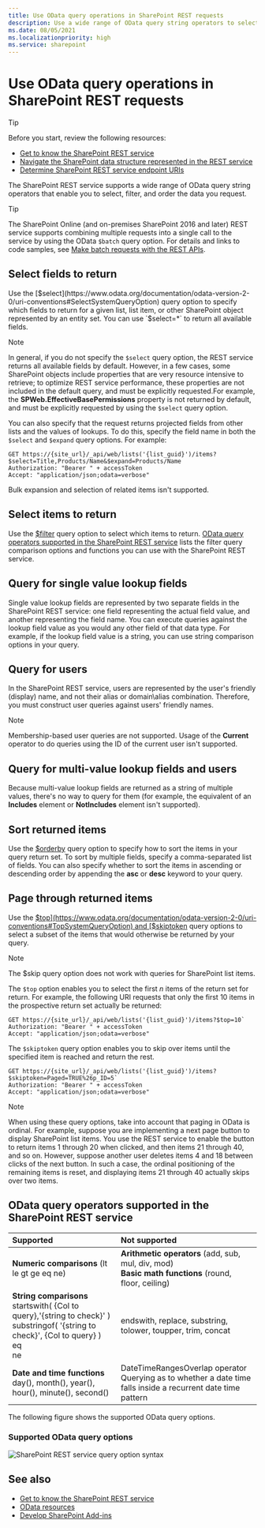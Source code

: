 ```yaml
---
title: Use OData query operations in SharePoint REST requests
description: Use a wide range of OData query string operators to select, filter, and order the data you request from the SharePoint REST service.
ms.date: 08/05/2021
ms.localizationpriority: high
ms.service: sharepoint
---
```


# Use OData query operations in SharePoint REST requests

> [!TIP]
> Before you start, review the following resources:
>
> - [Get to know the SharePoint REST service](get-to-know-the-sharepoint-rest-service.md)
> - [Navigate the SharePoint data structure represented in the REST service](navigate-the-sharepoint-data-structure-represented-in-the-rest-service.md)
> - [Determine SharePoint REST service endpoint URIs](determine-sharepoint-rest-service-endpoint-uris.md)

The SharePoint REST service supports a wide range of OData query string operators that enable you to select, filter, and order the data you request.

> [!TIP]
> The SharePoint Online (and on-premises SharePoint 2016 and later) REST service supports combining multiple requests into a single call to the service by using the OData `$batch` query option. For details and links to code samples, see [Make batch requests with the REST APIs](make-batch-requests-with-the-rest-apis.md).

## Select fields to return

Use the [$select](https://www.odata.org/documentation/odata-version-2-0/uri-conventions#SelectSystemQueryOption) query option to specify which fields to return for a given list, list item, or other SharePoint object represented by an entity set. You can use `$select=*` to return all available fields.

> [!NOTE]
> In general, if you do not specify the `$select` query option, the REST service returns all available fields by default. However, in a few cases, some SharePoint objects include properties that are very resource intensive to retrieve; to optimize REST service performance, these properties are not included in the default query, and must be explicitly requested.For example, the **SPWeb.EffectiveBasePermissions** property is not returned by default, and must be explicitly requested by using the `$select` query option.

You can also specify that the request returns projected fields from other lists and the values of lookups. To do this, specify the field name in both the `$select` and `$expand` query options. For example:

```http
GET https://{site_url}/_api/web/lists('{list_guid}')/items?$select=Title,Products/Name&$expand=Products/Name
Authorization: "Bearer " + accessToken
Accept: "application/json;odata=verbose"
```

Bulk expansion and selection of related items isn't supported.

## Select items to return

Use the [$filter](https://www.odata.org/documentation/odata-version-2-0/uri-conventions#FilterSystemQueryOption) query option to select which items to return. [OData query operators supported in the SharePoint REST service](#odata-query-operators-supported-in-the-sharepoint-rest-service) lists the filter query comparison options and functions you can use with the SharePoint REST service.

## Query for single value lookup fields

Single value lookup fields are represented by two separate fields in the SharePoint REST service: one field representing the actual field value, and another representing the field name. You can execute queries against the lookup field value as you would any other field of that data type. For example, if the lookup field value is a string, you can use string comparison options in your query.

## Query for users

In the SharePoint REST service, users are represented by the user's friendly (display) name, and not their alias or domain\alias combination. Therefore, you must construct user queries against users' friendly names.

> [!NOTE]
> Membership-based user queries are not supported. Usage of the **Current** operator to do queries using the ID of the current user isn't supported.

## Query for multi-value lookup fields and users

Because multi-value lookup fields are returned as a string of multiple values, there's no way to query for them (for example, the equivalent of an **Includes** element or **NotIncludes** element isn't supported).

## Sort returned items

Use the [$orderby](https://www.odata.org/documentation/odata-version-2-0/uri-conventions#OrderBySystemQueryOption) query option to specify how to sort the items in your query return set. To sort by multiple fields, specify a comma-separated list of fields. You can also specify whether to sort the items in ascending or descending order by appending the **asc** or **desc** keyword to your query.

## Page through returned items

Use the [$top](https://www.odata.org/documentation/odata-version-2-0/uri-conventions#TopSystemQueryOption) and [$skiptoken](/openspecs/windows_protocols/ms-odata/4dda9434-c2c5-4577-8e01-7bf9e822d90a) query options to select a subset of the items that would otherwise be returned by your query.

> [!NOTE]
> The $skip query option does not work with queries for SharePoint list items.

The `$top` option enables you to select the first *n* items of the return set for return. For example, the following URI requests that only the first 10 items in the prospective return set actually be returned:

```http
GET https://{site_url}/_api/web/lists('{list_guid}')/items?$top=10`
Authorization: "Bearer " + accessToken
Accept: "application/json;odata=verbose"
```

The `$skiptoken` query option enables you to skip over items until the specified item is reached and return the rest.

```http
GET https://{site_url}/_api/web/lists('{list_guid}')/items?$skiptoken=Paged=TRUE%26p_ID=5`
Authorization: "Bearer " + accessToken
Accept: "application/json;odata=verbose"
```

> [!NOTE]
> When using these query options, take into account that paging in OData is ordinal. For example, suppose you are implementing a next page button to display SharePoint list items. You use the REST service to enable the button to return items 1 through 20 when clicked, and then items 21 through 40, and so on. However, suppose another user deletes items 4 and 18 between clicks of the next button. In such a case, the ordinal positioning of the remaining items is reset, and displaying items 21 through 40 actually skips over two items.

## OData query operators supported in the SharePoint REST service

|                               **Supported**                               |                                                **Not supported**                                                 |
| :------------------------------------------------------------------------ | :--------------------------------------------------------------------------------------------------------------- |
| **Numeric comparisons** (lt le gt ge eq ne)                               | **Arithmetic operators** (add, sub, mul, div, mod)<br/>**Basic math functions** (round, floor, ceiling)          |
| **String comparisons**<br/> startswith( {Col to query},'{string to check}' )<br/>substringof( '{string to check}', {Col to query} )<br/>eq<br/>ne | endswith, replace, substring, tolower, toupper, trim, concat                                                        |
| **Date and time functions** day(), month(), year(), hour(), minute(), second() | DateTimeRangesOverlap operator<br/>Querying as to whether a date time falls inside a recurrent date time pattern |

The following figure shows the supported OData query options.

### Supported OData query options

![SharePoint REST service query option syntax](../images/SPF15Con_REST_queryOptionSyntax.png)

## See also

- [Get to know the SharePoint REST service](get-to-know-the-sharepoint-rest-service.md)
- [OData resources](get-to-know-the-sharepoint-rest-service.md#odata-resources)
- [Develop SharePoint Add-ins](develop-sharepoint-add-ins.md)
